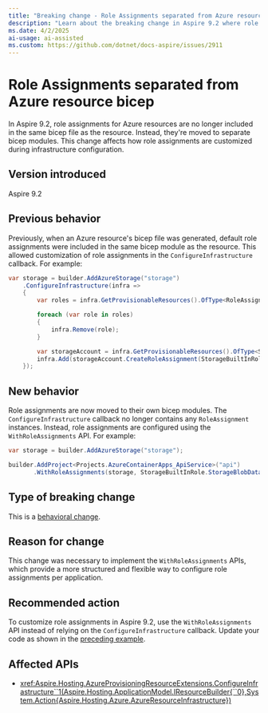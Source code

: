 ```yaml
---
title: "Breaking change - Role Assignments separated from Azure resource bicep"
description: "Learn about the breaking change in Aspire 9.2 where role assignments are moved to separate bicep modules."
ms.date: 4/2/2025
ai-usage: ai-assisted
ms.custom: https://github.com/dotnet/docs-aspire/issues/2911
---
```


# Role Assignments separated from Azure resource bicep

In Aspire 9.2, role assignments for Azure resources are no longer included in the same bicep file as the resource. Instead, they're moved to separate bicep modules. This change affects how role assignments are customized during infrastructure configuration.

## Version introduced

Aspire 9.2

## Previous behavior

Previously, when an Azure resource's bicep file was generated, default role assignments were included in the same bicep module as the resource. This allowed customization of role assignments in the `ConfigureInfrastructure` callback. For example:

```csharp
var storage = builder.AddAzureStorage("storage")
    .ConfigureInfrastructure(infra =>
    {
        var roles = infra.GetProvisionableResources().OfType<RoleAssignment>().ToList();

        foreach (var role in roles)
        {
            infra.Remove(role);
        }

        var storageAccount = infra.GetProvisionableResources().OfType<StorageAccount>().Single();
        infra.Add(storageAccount.CreateRoleAssignment(StorageBuiltInRole.StorageBlobDataContributor, ...));
    });
```

## New behavior

Role assignments are now moved to their own bicep modules. The `ConfigureInfrastructure` callback no longer contains any `RoleAssignment` instances. Instead, role assignments are configured using the `WithRoleAssignments` API. For example:

```csharp
var storage = builder.AddAzureStorage("storage");

builder.AddProject<Projects.AzureContainerApps_ApiService>("api")
       .WithRoleAssignments(storage, StorageBuiltInRole.StorageBlobDataContributor);
```

## Type of breaking change

This is a [behavioral change](../categories.md#behavioral-change).

## Reason for change

This change was necessary to implement the `WithRoleAssignments` APIs, which provide a more structured and flexible way to configure role assignments per application.

## Recommended action

To customize role assignments in Aspire 9.2, use the `WithRoleAssignments` API instead of relying on the `ConfigureInfrastructure` callback. Update your code as shown in the [preceding example](#new-behavior).

## Affected APIs

- <xref:Aspire.Hosting.AzureProvisioningResourceExtensions.ConfigureInfrastructure``1(Aspire.Hosting.ApplicationModel.IResourceBuilder{``0},System.Action{Aspire.Hosting.Azure.AzureResourceInfrastructure})>
